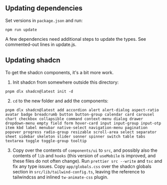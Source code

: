 ## Updating dependencies

Set versions in `package.json` and run:

```
npm run update
```

A few dependencies need additional steps to update the types. See commented-out lines in update.js.

## Updating shadcn

To get the shadcn components, it's a bit more work.

1. Init shadcn from somewhere outside this directory:

```
pnpm dlx shadcn@latest init -d
```

2. `cd` to the new folder and add the components:

```
pnpm dlx shadcn@latest add accordion alert alert-dialog aspect-ratio avatar badge breadcrumb button button-group calendar card carousel chart checkbox collapsible command context-menu dialog drawer dropdown-menu empty field form hover-card input input-group input-otp item kbd label menubar native-select navigation-menu pagination popover progress radio-group resizable scroll-area select separator sheet sidebar skeleton slider sonner spinner switch table tabs textarea toggle toggle-group tooltip
```

3. Copy over the contents of `components/ui` to `src`, and possibly also the contents of `lib` and `hooks` (this version of `useMobile` is improved, and these files do not often change). Run `prettier src --write` and `tsc` and fix any type issues. Copy `app/globals.css` over the shadcn globals section in `src/lib/tailwind-config.ts`, leaving the reference to tailwindcss and inlined `tw-animate-css` plugin.
